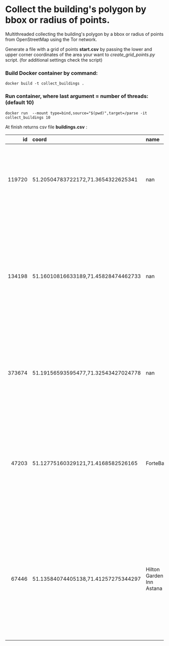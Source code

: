 # Collect the building's polygon by bbox or radius of points.

Multithreaded collecting the building's polygon by a bbox or radius of points from OpenStreetMap using the Tor network.

Generate a file with a grid of points **start.csv** by passing the lower and upper corner coordinates of the area your want to _create_grid_points.py_ script. (for additional settings check the script)

### Build Docker container by command:

`docker build -t collect_buildings .`

### Run container, where last argument = number of threads: (default 10)

`docker run  --mount type=bind,source="$(pwd)",target=/parse -it collect_buildings 10`

At finish returns csv file **buildings.csv** :

|     id | coord| name| addr_country| addr_city| addr_street | addr_housenumber| building|building_levels |type | geometry |
|-------:|:------------------------------------|:-------------------------|:---------------|:------------|:-------------------------|:-------------------|:-----------|------------------:|-------:|:-------------------------------------------------------------------------------------------------------------------------------------------------------------------------------------------------------------------------|
| 119720 | 51.20504783722172,71.3654322625341  | nan | KZ| 2| улица Мыржакыпа Дулатова | 184| apartments |nan | nan | POLYGON ((71.3635963 51.2045634, 71.3634247 51.204615, 71.3630761 51.2041598, 71.3632477 51.2041082, 71.3635963 51.2045634))|
| 134198 | 51.16010816633189,71.45828474462733 | nan | KZ| Astana | улица Жанибека Тархана| 17 | yes|nan | nan | POLYGON ((71.4564745 51.1591407, 71.4565665 51.1592523, 71.457176 51.1590574, 71.4572363 51.1590716, 71.4575531 51.1594557, 71.4577342 51.1593961, 71.4573796 51.1589628, 71.457176 51.1589164, 71.4564745 51.1591407))  |
| 373674 | 51.19156593595477,71.32543427024778 | nan | KZ| Astana | улица Жанаконыс  | 9  | yes|nan | nan | POLYGON ((71.3258695 51.1906021, 71.3259925 51.1907056, 71.3262029 51.1906074, 71.32608 51.1905039, 71.3258695 51.1906021)) |
|  47203 | 51.12775160329121,71.4168582526165  | ForteBank| KZ| Astana | улица Достык| 8/1| yes| 6 | nan | POLYGON ((71.4189392 51.1266585, 71.418682 51.1259721, 71.4180728 51.126076, 71.4183437 51.1268586, 71.4182022 51.1268702, 71.4182415 51.1270772, 71.4190596 51.1269572, 71.4189392 51.1266585)) |
|  67446 | 51.13584074405138,71.41257275344297 | Hilton Garden Inn Astana | KZ| Astana | проспект Кабанбай Батыра | 15 | hotel | 8 | nan | POLYGON ((71.4144869 51.1357399, 71.4141199 51.1348003, 71.4138603 51.1348403, 71.414049 51.1353235, 71.4139316 51.1353416, 71.4140645 51.1356818, 71.4141704 51.1356655, 71.4142158 51.1357817, 71.4144869 51.1357399)) |

